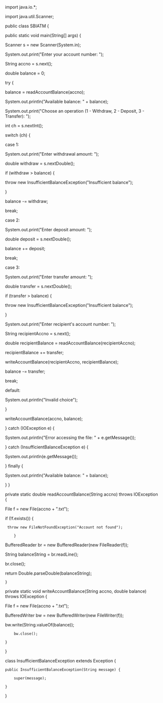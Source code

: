 import java.io.*;

import java.util.Scanner;

public class SBIATM {

public static void main(String[] args) {

Scanner s = new Scanner(System.in);

System.out.print("Enter your account number: ");

String accno = s.next();

double balance = 0;


try {

balance = readAccountBalance(accno);

System.out.println("Available balance: " + balance);

System.out.print("Choose an operation (1 - Withdraw, 2 - Deposit, 3 - Transfer): ");

int ch = s.nextInt();

switch (ch) {

case 1:

System.out.print("Enter withdrawal amount: ");

double withdraw = s.nextDouble();

if (withdraw > balance) {

throw new InsufficientBalanceException("Insufficient balance");

}

balance -= withdraw;

break;

case 2:

System.out.print("Enter deposit amount: ");

double deposit = s.nextDouble();

balance += deposit;

break;

case 3:

System.out.print("Enter transfer amount: ");

double transfer = s.nextDouble();

if (transfer > balance) {

throw new InsufficientBalanceException("Insufficient balance");

}

System.out.print("Enter recipient's account number: ");

String recipientAccno = s.next();

double recipientBalance = readAccountBalance(recipientAccno);

recipientBalance += transfer;

writeAccountBalance(recipientAccno, recipientBalance);

balance -= transfer;

break;

default:

System.out.println("Invalid choice");

}

writeAccountBalance(accno, balance);

} catch (IOException e) {

System.out.println("Error accessing the file: " + e.getMessage());

} catch (InsufficientBalanceException e) {

System.out.println(e.getMessage());

} finally {

System.out.println("Available balance: " + balance);

} }


private static double readAccountBalance(String accno) throws IOException {

File f = new File(accno + ".txt");

 if (!f.exists()) {

     throw new FileNotFoundException("Account not found");

        }

BufferedReader br = new BufferedReader(new FileReader(f));

String balanceString = br.readLine();

br.close();

return Double.parseDouble(balanceString);

    }


private static void writeAccountBalance(String accno, double balance) throws IOException {

File f = new File(accno + ".txt");

BufferedWriter bw = new BufferedWriter(new FileWriter(f));

bw.write(String.valueOf(balance));

        bw.close();

    }

}


class InsufficientBalanceException extends Exception {

    public InsufficientBalanceException(String message) {

        super(message);

    }

}
